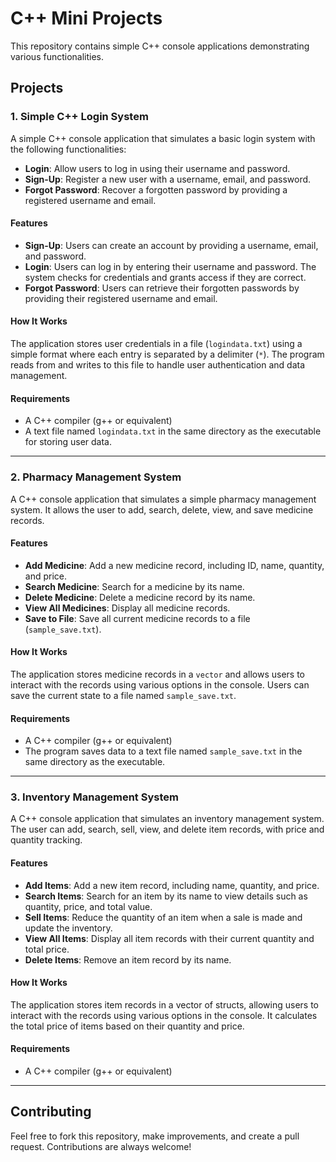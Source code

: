 # C++ Mini Projects

This repository contains simple C++ console applications demonstrating various functionalities.

## Projects

### 1. Simple C++ Login System

A simple C++ console application that simulates a basic login system with the following functionalities:

- **Login**: Allow users to log in using their username and password.
- **Sign-Up**: Register a new user with a username, email, and password.
- **Forgot Password**: Recover a forgotten password by providing a registered username and email.

#### Features

- **Sign-Up**: Users can create an account by providing a username, email, and password.
- **Login**: Users can log in by entering their username and password. The system checks for credentials and grants access if they are correct.
- **Forgot Password**: Users can retrieve their forgotten passwords by providing their registered username and email.

#### How It Works

The application stores user credentials in a file (`logindata.txt`) using a simple format where each entry is separated by a delimiter (`*`). The program reads from and writes to this file to handle user authentication and data management.

#### Requirements

- A C++ compiler (g++ or equivalent)
- A text file named `logindata.txt` in the same directory as the executable for storing user data.

---

### 2. Pharmacy Management System

A C++ console application that simulates a simple pharmacy management system. It allows the user to add, search, delete, view, and save medicine records.

#### Features

- **Add Medicine**: Add a new medicine record, including ID, name, quantity, and price.
- **Search Medicine**: Search for a medicine by its name.
- **Delete Medicine**: Delete a medicine record by its name.
- **View All Medicines**: Display all medicine records.
- **Save to File**: Save all current medicine records to a file (`sample_save.txt`).

#### How It Works

The application stores medicine records in a `vector` and allows users to interact with the records using various options in the console. Users can save the current state to a file named `sample_save.txt`.

#### Requirements

- A C++ compiler (g++ or equivalent)
- The program saves data to a text file named `sample_save.txt` in the same directory as the executable.

---

### 3. Inventory Management System

A C++ console application that simulates an inventory management system. The user can add, search, sell, view, and delete item records, with price and quantity tracking.

#### Features

- **Add Items**: Add a new item record, including name, quantity, and price.
- **Search Items**: Search for an item by its name to view details such as quantity, price, and total value.
- **Sell Items**: Reduce the quantity of an item when a sale is made and update the inventory.
- **View All Items**: Display all item records with their current quantity and total price.
- **Delete Items**: Remove an item record by its name.

#### How It Works

The application stores item records in a vector of structs, allowing users to interact with the records using various options in the console. It calculates the total price of items based on their quantity and price.

#### Requirements

- A C++ compiler (g++ or equivalent)

---

## Contributing

Feel free to fork this repository, make improvements, and create a pull request. Contributions are always welcome!
